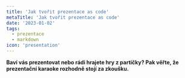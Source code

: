 ```yaml
---
title: 'Jak tvořit prezentace as code'
metaTitle: 'Jak tvořit prezentace as code'
date: '2023-01-02'
tags:
  - prezentace
  - markdown
icon: 'presentation'
---
```


**Baví vás prezentovat nebo rádi hrajete hry z partičky? Pak věřte, že prezentační karaoke rozhodně stojí za zkoušku.**